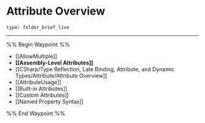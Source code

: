 # Attribute Overview
 
```ccard
type: folder_brief_live
```
 
---

%% Begin Waypoint %%
- [[AllowMultiple]]
- **[[Assembly-Level Attributes]]**
- [[CSharp/Type Reflection, Late Binding, Attribute, and Dynamic Types/Attribute/Attribute Overview]]
- [[AttributeUsage]]
- [[Built-in Attributes]]
- [[Custom Attributes]]
- [[Named Property Syntax]]

%% End Waypoint %%